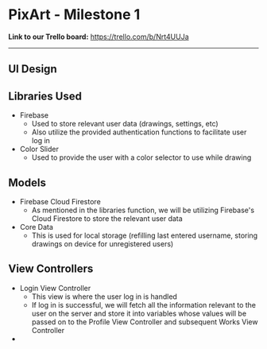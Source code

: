 # PixArt - Milestone 1

**Link to our Trello board:** https://trello.com/b/Nrt4UUJa

---

## UI Design



## Libraries Used
- Firebase
    - Used to store relevant user data (drawings, settings, etc)
    - Also utilize the provided authentication functions to facilitate user log in
-  Color Slider
    - Used to provide the user with a color selector to use while drawing



## Models
- Firebase Cloud Firestore
    - As mentioned in the libraries function, we will be utilizing Firebase's Cloud Firestore to store the relevant user data
- Core Data
    - This is used for local storage (refilling last entered username, storing drawings on device for unregistered users)


## View Controllers
- Login View Controller
    - This view is where the user log in is handled
    - If log in is successful, we will fetch all the information relevant to the user on the server and store it into variables whose values will be passed on to the Profile View Controller and subsequent Works View Controller
- 
